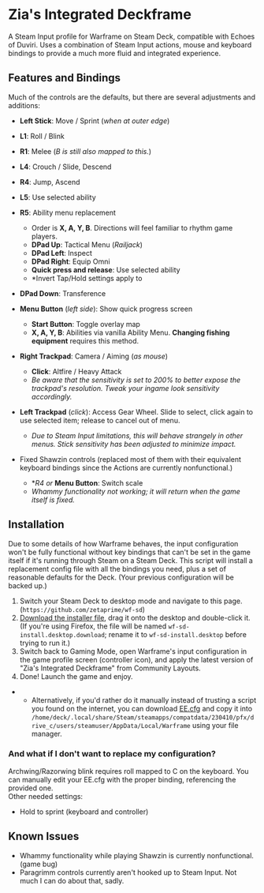 # Zia's Integrated Deckframe
A Steam Input profile for Warframe on Steam Deck, compatible with Echoes of Duviri. Uses a combination of Steam Input actions, mouse and keyboard bindings to provide a much more fluid and integrated experience.

## Features and Bindings
Much of the controls are the defaults, but there are several adjustments and additions:
- **Left Stick**: Move / Sprint (*when at outer edge*)
- **L1**: Roll / Blink
- **R1**: Melee (*B is still also mapped to this.*)
- **L4**: Crouch / Slide, Descend
- **R4**: Jump, Ascend
- **L5**: Use selected ability
- **R5**: Ability menu replacement
  - Order is **X, A, Y, B**. Directions will feel familiar to rhythm game players.
  - **DPad Up**: Tactical Menu (*Railjack*)
  - **DPad Left**: Inspect
  - **DPad Right**: Equip Omni
  - **Quick press and release**: Use selected ability
  - *Invert Tap/Hold settings apply to 
- **DPad Down**: Transference

- **Menu Button** (*left side*): Show quick progress screen
  - **Start Button**: Toggle overlay map
  - **X, A, Y, B**: Abilities via vanilla Ability Menu. **Changing fishing equipment** requires this method.

- **Right Trackpad**: Camera / Aiming (*as mouse*)
  - **Click**: Altfire / Heavy Attack
  - *Be aware that the sensitivity is set to 200% to better expose the trackpad's resolution. Tweak your ingame look sensitivity accordingly.*
- **Left Trackpad** (*click*): Access Gear Wheel. Slide to select, click again to use selected item; release to cancel out of menu.
  - *Due to Steam Input limitations, this will behave strangely in other menus. Stick sensitivity has been adjusted to minimize impact.*

- Fixed Shawzin controls (replaced most of them with their equivalent keyboard bindings since the Actions are currently nonfunctional.)
  - **R4* *or* **Menu Button**: Switch scale
  - *Whammy functionality not working; it will return when the game itself is fixed.*

## Installation
Due to some details of how Warframe behaves, the input configuration won't be fully functional without key bindings that can't be set in the game itself if it's running through Steam on a Steam Deck. This script will install a replacement config file with all the bindings you need, plus a set of reasonable defaults for the Deck. (Your previous configuration will be backed up.)
1. Switch your Steam Deck to desktop mode and navigate to this page. (`https://github.com/zetaprime/wf-sd`)
1. [Download the installer file](https://github.com/zetaPRIME/wf-sd/releases/download/latest/wf-sd-install.desktop), drag it onto the desktop and double-click it. (If you're using Firefox, the file will be named `wf-sd-install.desktop.download`; rename it to `wf-sd-install.desktop` before trying to run it.)
1. Switch back to Gaming Mode, open Warframe's input configuration in the game profile screen (controller icon), and apply the latest version of "Zia's Integrated Deckframe" from Community Layouts.
1. Done! Launch the game and enjoy.

- - Alternatively, if you'd rather do it manually instead of trusting a script you found on the internet, you can download [EE.cfg](https://raw.githubusercontent.com/zetaPRIME/wf-sd/main/EE.cfg) and copy it into `/home/deck/.local/share/Steam/steamapps/compatdata/230410/pfx/drive_c/users/steamuser/AppData/Local/Warframe` using your file manager.

### And what if I don't want to replace my configuration?
Archwing/Razorwing blink requires roll mapped to C on the keyboard. You can manually edit your EE.cfg with the proper binding, referencing the provided one.  
Other needed settings:
- Hold to sprint (keyboard and controller)

## Known Issues
- Whammy functionality while playing Shawzin is currently nonfunctional. (game bug)
- Paragrimm controls currently aren't hooked up to Steam Input. Not much I can do about that, sadly.
